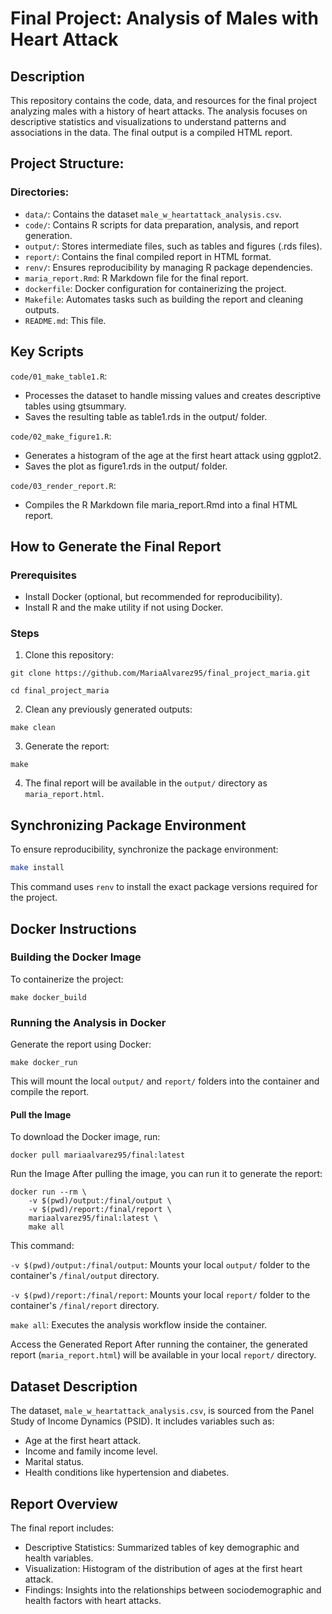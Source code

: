 # Final Project: Analysis of Males with Heart Attack

## Description
This repository contains the code, data, and resources for the final project analyzing males with a history of heart attacks. The analysis focuses on descriptive statistics and visualizations to understand patterns and associations in the data. The final output is a compiled HTML report.

## Project Structure:

### Directories:
- `data/`: Contains the dataset `male_w_heartattack_analysis.csv`.
- `code/`: Contains R scripts for data preparation, analysis, and report generation.
- `output/`: Stores intermediate files, such as tables and figures (.rds files).
- `report/`: Contains the final compiled report in HTML format. 
- `renv/`: Ensures reproducibility by managing R package dependencies.
- `maria_report.Rmd`: R Markdown file for the final report.
- `dockerfile`: Docker configuration for containerizing the project.
- `Makefile`: Automates tasks such as building the report and cleaning outputs.
- `README.md`: This file.

## Key Scripts

`code/01_make_table1.R`:

- Processes the dataset to handle missing values and creates descriptive tables using gtsummary.
- Saves the resulting table as table1.rds in the output/ folder.

`code/02_make_figure1.R`:

- Generates a histogram of the age at the first heart attack using ggplot2.
- Saves the plot as figure1.rds in the output/ folder.

`code/03_render_report.R`:

- Compiles the R Markdown file maria_report.Rmd into a final HTML report.

## How to Generate the Final Report

### Prerequisites
- Install Docker (optional, but recommended for reproducibility).
- Install R and the make utility if not using Docker.

### Steps

1. Clone this repository:

```
git clone https://github.com/MariaAlvarez95/final_project_maria.git
```
```
cd final_project_maria
```

2. Clean any previously generated outputs:
```
make clean
```

3. Generate the report:

```
make
```

4. The final report will be available in the `output/` directory as `maria_report.html`.


## Synchronizing Package Environment

To ensure reproducibility, synchronize the package environment:

```sh
make install
``` 
This command uses `renv` to install the exact package versions required for the project.

## Docker Instructions

### Building the Docker Image
To containerize the project:

```
make docker_build
```

### Running the Analysis in Docker
Generate the report using Docker:

```
make docker_run
```
This will mount the local `output/` and `report/` folders into the container and compile the report.

#### Pull the Image
To download the Docker image, run:
```
docker pull mariaalvarez95/final:latest
```
Run the Image
After pulling the image, you can run it to generate the report:
```
docker run --rm \
    -v $(pwd)/output:/final/output \
    -v $(pwd)/report:/final/report \
    mariaalvarez95/final:latest \
    make all
```
This command:

`-v $(pwd)/output:/final/output`: Mounts your local `output/` folder to the container's `/final/output` directory.

`-v $(pwd)/report:/final/report`: Mounts your local `report/` folder to the container's `/final/report` directory.

`make all`: Executes the analysis workflow inside the container.

Access the Generated Report
After running the container, the generated report (`maria_report.html`) will be available in your local `report/` directory.

## Dataset Description

The dataset, `male_w_heartattack_analysis.csv`, is sourced from the Panel Study of Income Dynamics (PSID). It includes variables such as:

- Age at the first heart attack.
- Income and family income level.
- Marital status.
- Health conditions like hypertension and diabetes.

## Report Overview
The final report includes:
- Descriptive Statistics: Summarized tables of key demographic and health variables.
- Visualization: Histogram of the distribution of ages at the first heart attack.
- Findings: Insights into the relationships between sociodemographic and health factors with heart attacks.

